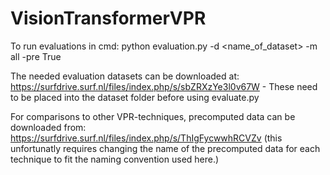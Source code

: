 # VisionTransformerVPR
 
To run evaluations in cmd: python evaluation.py -d <name_of_dataset> -m all -pre True

The needed evaluation datasets can be downloaded at: https://surfdrive.surf.nl/files/index.php/s/sbZRXzYe3l0v67W - These need to be placed into the dataset folder before using evaluate.py

For comparisons to other VPR-techniques, precomputed data can be downloaded from: https://surfdrive.surf.nl/files/index.php/s/ThIgFycwwhRCVZv
(this unfortunatly requires changing the name of the precomputed data for each technique to fit the naming convention used here.)